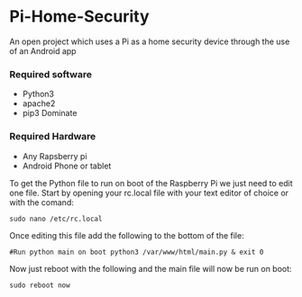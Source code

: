 # Pi-Home-Security
An open project which uses a Pi as a home security device through the use of an Android app

### Required software ###
- Python3
- apache2
- pip3 Dominate

### Required Hardware ###
- Any Rapsberry pi
- Android Phone or tablet

To get the Python file to run on boot of the Raspberry Pi we just need to edit one file.
Start by opening your rc.local file with your text editor of choice or with the comand:

`sudo nano /etc/rc.local`

Once editing this file add the following to the bottom of the file:

`#Run python main on boot
python3 /var/www/html/main.py &
exit 0`

Now just reboot with the following and the main file will now be run on boot:

`sudo reboot now`
